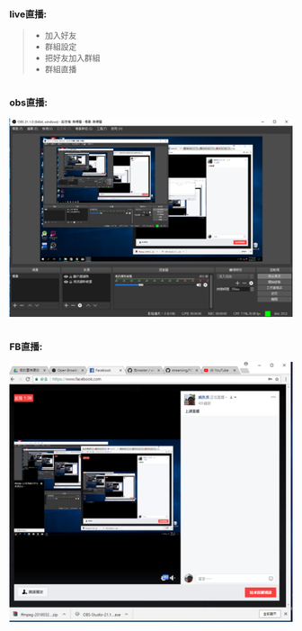 ### live直播:

>* 加入好友
>* 群組設定
>* 把好友加入群組
>* 群組直播

```

```
### obs直播:

![我的obs](pic/0418-2.PNG)
```

```
### FB直播:
![我的FB](pic/0418.PNG)
```

```
